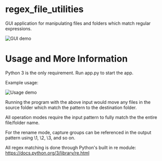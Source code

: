 # regex_file_utilities
 GUI application for manipulating files and folders which match regular expressions.

![GUI demo](../assets/Regex%20file%20utilities%20GUI.png?raw=true)

# Usage and More Information

Python 3 is the only requirement.
Run app.py to start the app.

 Example usage:

![Usage demo](../assets/Regex%20file%20utilities%20demo%201.png?raw=true)

Running the program with the above input would move any files in the source folder which match the pattern to the destination folder.

All operation modes require the input pattern to fully match the the entire file/folder name.

For the rename mode, capture groups can be referenced in the output pattern using \1, \2, \3, and so on.

All regex matching is done through Python's built in re module: https://docs.python.org/3/library/re.html
